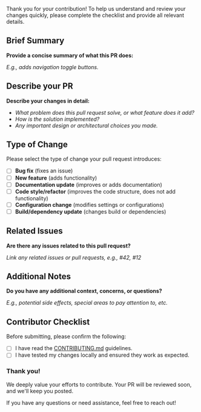 Thank you for your contribution!
To help us understand and review your changes quickly, please complete the checklist and provide all relevant details.

## Brief Summary
**Provide a concise summary of what this PR does:**

_E.g., adds navigation toggle buttons._

## Describe your PR
**Describe your changes in detail:**

- _What problem does this pull request solve, or what feature does it add?_
- _How is the solution implemented?_
- _Any important design or architectural choices you made._

## Type of Change
Please select the type of change your pull request introduces:
- [ ] **Bug fix** (fixes an issue)
- [ ] **New feature** (adds functionality)
- [ ] **Documentation update** (improves or adds documentation)
- [ ] **Code style/refactor** (improves the code structure, does not add functionality)
- [ ] **Configuration change** (modifies settings or configurations)
- [ ] **Build/dependency update** (changes build or dependencies)

## Related Issues
**Are there any issues related to this pull request?**

_Link any related issues or pull requests, e.g., #42, #12_

## Additional Notes
**Do you have any additional context, concerns, or questions?**

_E.g., potential side effects, special areas to pay attention to, etc._

## Contributor Checklist
Before submitting, please confirm the following:
- [ ] I have read the [CONTRIBUTING.md](#) guidelines.
- [ ] I have tested my changes locally and ensured they work as expected.

### Thank you!
We deeply value your efforts to contribute. Your PR will be reviewed soon, and we'll keep you posted.

If you have any questions or need assistance, feel free to reach out!
